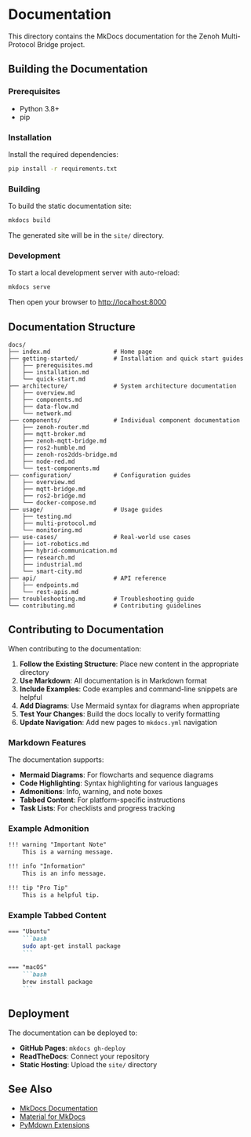 # Documentation

This directory contains the MkDocs documentation for the Zenoh Multi-Protocol Bridge project.

## Building the Documentation

### Prerequisites

- Python 3.8+
- pip

### Installation

Install the required dependencies:

```bash
pip install -r requirements.txt
```

### Building

To build the static documentation site:

```bash
mkdocs build
```

The generated site will be in the `site/` directory.

### Development

To start a local development server with auto-reload:

```bash
mkdocs serve
```

Then open your browser to [http://localhost:8000](http://localhost:8000)

## Documentation Structure

```
docs/
├── index.md                  # Home page
├── getting-started/          # Installation and quick start guides
│   ├── prerequisites.md
│   ├── installation.md
│   └── quick-start.md
├── architecture/             # System architecture documentation
│   ├── overview.md
│   ├── components.md
│   ├── data-flow.md
│   └── network.md
├── components/               # Individual component documentation
│   ├── zenoh-router.md
│   ├── mqtt-broker.md
│   ├── zenoh-mqtt-bridge.md
│   ├── ros2-humble.md
│   ├── zenoh-ros2dds-bridge.md
│   ├── node-red.md
│   └── test-components.md
├── configuration/            # Configuration guides
│   ├── overview.md
│   ├── mqtt-bridge.md
│   ├── ros2-bridge.md
│   └── docker-compose.md
├── usage/                    # Usage guides
│   ├── testing.md
│   ├── multi-protocol.md
│   └── monitoring.md
├── use-cases/                # Real-world use cases
│   ├── iot-robotics.md
│   ├── hybrid-communication.md
│   ├── research.md
│   ├── industrial.md
│   └── smart-city.md
├── api/                      # API reference
│   ├── endpoints.md
│   └── rest-apis.md
├── troubleshooting.md        # Troubleshooting guide
└── contributing.md           # Contributing guidelines
```

## Contributing to Documentation

When contributing to the documentation:

1. **Follow the Existing Structure**: Place new content in the appropriate directory
2. **Use Markdown**: All documentation is in Markdown format
3. **Include Examples**: Code examples and command-line snippets are helpful
4. **Add Diagrams**: Use Mermaid syntax for diagrams when appropriate
5. **Test Your Changes**: Build the docs locally to verify formatting
6. **Update Navigation**: Add new pages to `mkdocs.yml` navigation

### Markdown Features

The documentation supports:

- **Mermaid Diagrams**: For flowcharts and sequence diagrams
- **Code Highlighting**: Syntax highlighting for various languages
- **Admonitions**: Info, warning, and note boxes
- **Tabbed Content**: For platform-specific instructions
- **Task Lists**: For checklists and progress tracking

### Example Admonition

```markdown
!!! warning "Important Note"
    This is a warning message.

!!! info "Information"
    This is an info message.

!!! tip "Pro Tip"
    This is a helpful tip.
```

### Example Tabbed Content

```markdown
=== "Ubuntu"
    ```bash
    sudo apt-get install package
    ```

=== "macOS"
    ```bash
    brew install package
    ```
```

## Deployment

The documentation can be deployed to:

- **GitHub Pages**: `mkdocs gh-deploy`
- **ReadTheDocs**: Connect your repository
- **Static Hosting**: Upload the `site/` directory

## See Also

- [MkDocs Documentation](https://www.mkdocs.org/)
- [Material for MkDocs](https://squidfunk.github.io/mkdocs-material/)
- [PyMdown Extensions](https://facelessuser.github.io/pymdown-extensions/)
